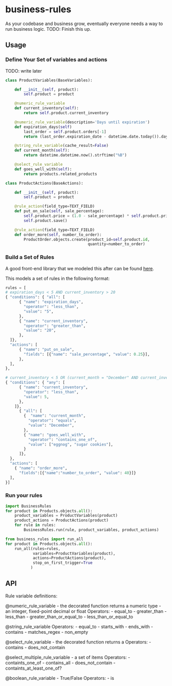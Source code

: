 business-rules
==============

As your codebase and business grow, eventually everyone needs a way to run business logic.
TODO: Finish this up.

## Usage

### Define Your Set of variables and actions
TODO: write later

```python
class ProductVariables(BaseVariables):

    def __init__(self, product):
        self.product = product

    @numeric_rule_variable
    def current_inventory(self):
        return self.product.current_inventory

    @numeric_rule_variable(description='Days until expiration')
    def expiration_days(self)
        last_order = self.product.orders[-1]
        return (last_order.expiration_date - datetime.date.today()).days

    @string_rule_variable(cache_result=False)
    def current_month(self):
        return datetime.datetime.now().strftime("%B")

    @select_rule_variable
    def goes_well_with(self):
        return products.related_products
```

```python
class ProductActions(BaseActions):

    def __init__(self, product):
        self.product = product

    @rule_action(field_type=TEXT_FIELD)
    def put_on_sale(self, sale_percentage):
        self.product.price = (1.0 - sale_percentage) * self.product.price
        self.product.save()

    @rule_action(field_type=TEXT_FIELD)
    def order_more(self, number_to_order):
        ProductOrder.objects.create(product_id=self.product.id,
                                    quantity=number_to_order)
```

### Build a Set of Rules
A good front-end library that we modeled this after can be found [here](https://github.com/chrisjpowers/business-rules).

This models a set of rules in the following format:

```python
rules = [
# expiration_days < 5 AND current_inventory > 20
{ "conditions": { "all": [
      { "name": "expiration_days",
        "operator": "less_than",
        "value": "5",
      },
      { "name": "current_inventory",
        "operator": "greater_than",
        "value": "20",
      },
  ]},
  "actions": [
      { "name": "put_on_sale",
        "fields": [{"name": "sale_percentage", "value": 0.25}],
      },
  ],
},

# current_inventory < 5 OR (current_month = "December" AND current_inventory < 20)
{ "conditions": { "any": [
      { "name": "current_inventory",
        "operator": "less_than",
        "value": 5,
      },
    ]},
      { "all": [
        {  "name": "current_month",
          "operator": "equals",
          "value": "December",
        },
        { "name": "goes_well_with",
          "operator": "contains_one_of",
          "value": ["eggnog", "sugar cookies"],
        }
      ]},
  },
  "actions": [
    { "name": "order_more",
      "fields":[{"name":"number_to_order", "value": 40}]}
  ],
}]
```

### Run your rules

```python
import BusinessRules
for product in Products.objects.all():
    product_variables = ProductVariables(product)
    product_actions = ProductActions(product)
    for rule in rules:
        BusinessRules.run(rule, product_variables, product_actions)

from business_rules import run_all
for product in Products.objects.all():
    run_all(rules=rules,
            variables=ProductVariables(product),
            actions=ProductActions(product),
            stop_on_first_trigger=True
           )
```

## API

Rule variable definitions:

@numeric_rule_variable - the decorated function returns a numeric type - an integer, fixed-point decimal or float
  Operators:
    - equal_to
    - greater_than
    - less_than
    - greater_than_or_equal_to
    - less_than_or_equal_to

@string_rule_variable
  Operators:
    - equal_to
    - starts_with
    - ends_with
    - contains
    - matches_regex
    - non_empty

@select_rule_variable - the decorated function returns a 
  Operators:
    - contains
    - does_not_contain

@select_multiple_rule_variable - a set of items
  Operators:
    - containts_one_of
    - contains_all
    - does_not_contain
    - containts_at_least_one_of?

@boolean_rule_variable - True/False
  Operators:
    - is
